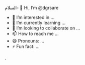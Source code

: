 السلام- 👋 Hi, I’m @dgrsare
- 👀 I’m interested in ...
- 🌱 I’m currently learning ...
- 💞️ I’m looking to collaborate on ...
- 📫 How to reach me ...
- 😄 Pronouns: ...
- ⚡ Fun fact: ...

<!---
dgrsare/dgrsare is a ✨ special ✨ repository because its `README.md` (this file) appears on your GitHub profile.
You can click the Preview link to take a look at your changes.
--->
.
